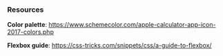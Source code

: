 ### Resources

**Color palette**: https://www.schemecolor.com/apple-calculator-app-icon-2017-colors.php

**Flexbox guide**: https://css-tricks.com/snippets/css/a-guide-to-flexbox/
